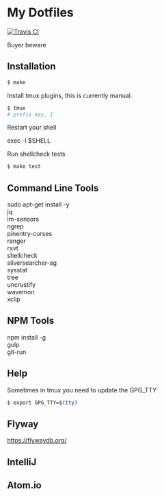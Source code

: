 # My Dotfiles

[![Travis CI](https://travis-ci.org/icirellik/dotfiles.svg?branch=master)](https://travis-ci.org/icirellik/dotfiles)

Buyer beware

## Installation

```sh
$ make
```

Install tmux plugins, this is currently manual.

```sh
$ tmux
# prefix-key, I
```

Restart your shell

exec -l $SHELL

Run shellcheck tests

```sh
$ make test
```

## Command Line Tools

sudo apt-get install -y \
    jq \
    lm-sensors \
    ngrep \
    pinentry-curses \
    ranger \
    rxvt \
    shellcheck \
    silversearcher-ag \
    sysstat \
    tree \
    uncrustify \
    wavemon \
    xclip

## NPM Tools

npm install -g \
  gulp \
  git-run

## Help

Sometimes in tmux you need to update the GPG_TTY

```sh
$ export GPG_TTY=$(tty)
```

## Flyway

https://flywaydb.org/

## IntelliJ

## Atom.io
